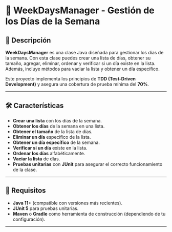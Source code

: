 # 📅 WeekDaysManager - Gestión de los Días de la Semana

## 📝 Descripción

**WeekDaysManager** es una clase Java diseñada para gestionar los días de la semana. Con esta clase puedes crear una lista de días, obtener su tamaño, agregar, eliminar, ordenar y verificar si un día existe en la lista. Además, incluye métodos para vaciar la lista y obtener un día específico.

Este proyecto implementa los principios de **TDD (Test-Driven Development)** y asegura una cobertura de prueba mínima del **70%**.

---

## 🛠️ Características

- **Crear una lista** con los días de la semana.
- **Obtener los días** de la semana en una lista.
- **Obtener el tamaño** de la lista de días.
- **Eliminar un día** específico de la lista.
- **Obtener un día específico** de la semana.
- **Verificar si un día** existe en la lista.
- **Ordenar los días** alfabéticamente.
- **Vaciar la lista** de días.
- **Pruebas unitarias** con **JUnit** para asegurar el correcto funcionamiento de la clase.

---

## 🚀 Requisitos

- **Java 11+** (compatible con versiones más recientes).
- **JUnit 5** para pruebas unitarias.
- **Maven** o **Gradle** como herramienta de construcción (dependiendo de tu configuración).

---

